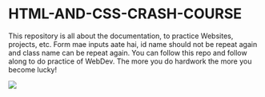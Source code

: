 # HTML-AND-CSS-CRASH-COURSE
This repository is all about the documentation, to practice Websites, projects, etc.
Form mae inputs aate hai, id name should not be repeat again and class name can be repeat again.
You can follow this repo and follow along to do practice of WebDev.
The more you do hardwork the more you become lucky!

<div>
  <img autoplay loop muted src="./Preview-Projects/Proj1-MarioClub.mp4">
  <img width="720" height="auto">
</div>